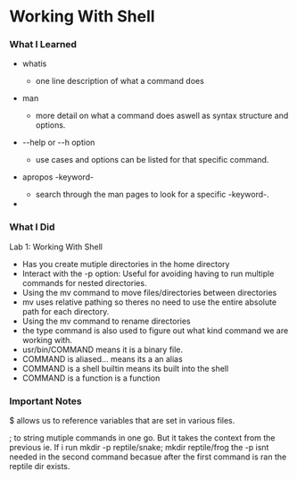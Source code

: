 # Working With Shell 

### What I Learned

* whatis
  - one line description of what a command does

* man
  - more detail on what a command does aswell as syntax structure and options.
 
* --help or --h option
  - use cases and options can be listed for that specific command.

* apropos -keyword-
  - search through the man pages to look for a specific -keyword-.

* 
### What I Did

Lab 1: Working With Shell

  - Has you create mutiple directories in the home directory
  - Interact with the -p option: Useful for avoiding having to run multiple commands for nested directories.
  - Using the mv command to move files/directories between directories
  -   mv uses relative pathing so theres no need to use the entire absolute path for each directory.
  - Using the mv command to rename directories
  - the type command is also used to figure out what kind command we are working with.
  -   usr/bin/COMMAND means it is a binary file.
  -   COMMAND is aliased... means its a an alias
  -   COMMAND is a shell builtin means its built into the shell
  -   COMMAND is a function is a function 

### Important Notes

$ allows us to reference variables that are set in various files.

; to string mutiple commands in one go. But it takes the context from the previous 
  ie. If i run mkdir -p reptile/snake; mkdir reptile/frog
    the -p isnt needed in the second command becasue after the first command is ran the reptile dir exists.
